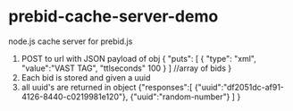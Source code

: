 # prebid-cache-server-demo
node.js cache server for prebid.js

1. POST to url with JSON payload of obj
    {
        "puts": [
            {
                "type": "xml",
                "value":"VAST TAG",
                "ttlseconds" 100
            }
        ] //array of bids
    }
2. Each bid is stored and given a uuid
3. all uuid's are returned in object
    {"responses":[
            {"uuid":"df2051dc-af91-4126-8440-c0219981e120"},
            {"uuid":"random-number"}
        ]
    }

